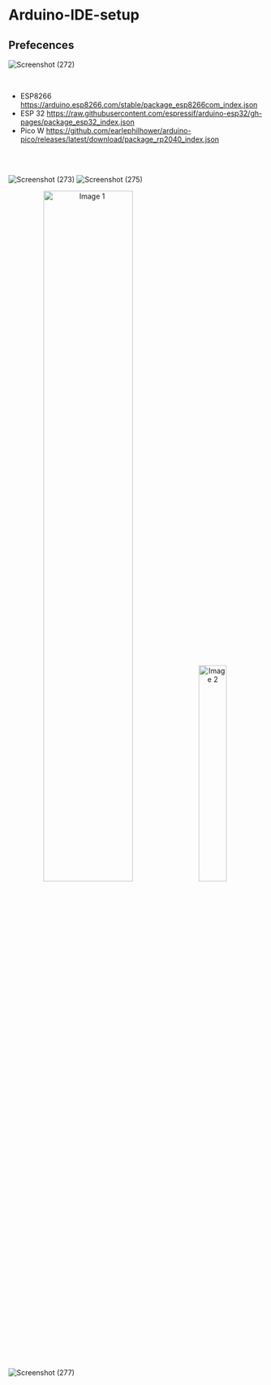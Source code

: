 # Arduino-IDE-setup

## Prefecences

![Screenshot (272)](https://github.com/user-attachments/assets/cd101243-bd42-4cbd-9259-71a12630a777)

</br>

- ESP8266 https://arduino.esp8266.com/stable/package_esp8266com_index.json
- ESP 32 https://raw.githubusercontent.com/espressif/arduino-esp32/gh-pages/package_esp32_index.json
- Pico W https://github.com/earlephilhower/arduino-pico/releases/latest/download/package_rp2040_index.json

</br>
</br>

![Screenshot (273)](https://github.com/user-attachments/assets/d9dd2a10-e79f-4bef-afcd-631eebed37fa)
![Screenshot (275)](https://github.com/user-attachments/assets/5a43d700-49af-4468-a1cb-8ccd059123ba)

<p align="center">
  <img src="https://github.com/user-attachments/assets/9d04b7c6-b7ab-4050-a623-08bd9b39c024" alt="Image 1" width="59%" style="margin-right: 10px;"/>
  <img src="https://github.com/user-attachments/assets/d2f24215-948f-4188-9686-82ea9372539d" alt="Image 2" width="33%" style="margin-right: 10px;"/>
</p>

![Screenshot (277)](https://github.com/user-attachments/assets/4c859f09-b17c-4c9a-8ef7-77462869dc9a)

